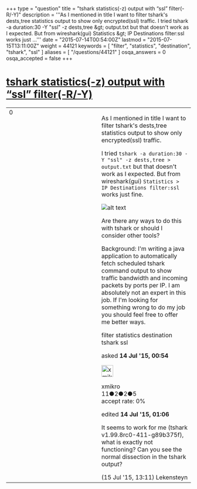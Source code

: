 +++
type = "question"
title = "tshark statistics(-z) output with “ssl” filter(-R/-Y)"
description = '''As I mentioned in title I want to filter tshark&#x27;s dests,tree statistics output to show only encrypted(ssl) traffic. I tried tshark -a duration:30 -Y &quot;ssl&quot; -z dests,tree &amp;gt; output.txt but that doesn&#x27;t work as I expected. But from wireshark(gui) Statistics &amp;gt; IP Destinations filter:ssl works just ...'''
date = "2015-07-14T00:54:00Z"
lastmod = "2015-07-15T13:11:00Z"
weight = 44121
keywords = [ "filter", "statistics", "destination", "tshark", "ssl" ]
aliases = [ "/questions/44121" ]
osqa_answers = 0
osqa_accepted = false
+++

<div class="headNormal">

# [tshark statistics(-z) output with “ssl” filter(-R/-Y)](/questions/44121/tshark-statistics-z-output-with-ssl-filter-r-y)

</div>

<div id="main-body">

<div id="askform">

<table id="question-table" style="width:100%;"><colgroup><col style="width: 50%" /><col style="width: 50%" /></colgroup><tbody><tr class="odd"><td style="width: 30px; vertical-align: top"><div class="vote-buttons"><span id="post-44121-upvote" class="ajax-command post-vote up" rel="nofollow" title="I like this post (click again to cancel)"> </span><div id="post-44121-score" class="post-score" title="current number of votes">0</div><span id="post-44121-downvote" class="ajax-command post-vote down" rel="nofollow" title="I dont like this post (click again to cancel)"> </span> <span id="favorite-mark" class="ajax-command favorite-mark" rel="nofollow" title="mark/unmark this question as favorite (click again to cancel)"> </span><div id="favorite-count" class="favorite-count"></div></div></td><td><div id="item-right"><div class="question-body"><p>As I mentioned in title I want to filter tshark's dests,tree statistics output to show only encrypted(ssl) traffic.</p><p>I tried <code>tshark -a duration:30 -Y "ssl" -z dests,tree &gt; output.txt</code> but that doesn't work as I expected. But from wireshark(gui) <code>Statistics &gt; IP Destinations filter:ssl</code> works just fine.</p><p><img src="https://osqa-ask.wireshark.org/upfiles/wireshark_VxKGv9s.png" alt="alt text" /></p><p>Are there any ways to do this with tshark or should I consider other tools?</p><p>Background: I'm writing a java application to automatically fetch scheduled tshark command output to show traffic bandwidth and incoming packets by ports per IP. I am absolutely not an expert in this job. If I'm looking for something wrong to do my job you should feel free to offer me better ways.</p></div><div id="question-tags" class="tags-container tags"><span class="post-tag tag-link-filter" rel="tag" title="see questions tagged &#39;filter&#39;">filter</span> <span class="post-tag tag-link-statistics" rel="tag" title="see questions tagged &#39;statistics&#39;">statistics</span> <span class="post-tag tag-link-destination" rel="tag" title="see questions tagged &#39;destination&#39;">destination</span> <span class="post-tag tag-link-tshark" rel="tag" title="see questions tagged &#39;tshark&#39;">tshark</span> <span class="post-tag tag-link-ssl" rel="tag" title="see questions tagged &#39;ssl&#39;">ssl</span></div><div id="question-controls" class="post-controls"></div><div class="post-update-info-container"><div class="post-update-info post-update-info-user"><p>asked <strong>14 Jul '15, 00:54</strong></p><img src="https://secure.gravatar.com/avatar/e38b402a5635b121c60c316fcfca8da1?s=32&amp;d=identicon&amp;r=g" class="gravatar" width="32" height="32" alt="xmikro&#39;s gravatar image" /><p><span>xmikro</span><br />
<span class="score" title="11 reputation points">11</span><span title="2 badges"><span class="badge1">●</span><span class="badgecount">2</span></span><span title="2 badges"><span class="silver">●</span><span class="badgecount">2</span></span><span title="5 badges"><span class="bronze">●</span><span class="badgecount">5</span></span><br />
<span class="accept_rate" title="Rate of the user&#39;s accepted answers">accept rate:</span> <span title="xmikro has no accepted answers">0%</span></p></img></div><div class="post-update-info post-update-info-edited"><p><span> edited <strong>14 Jul '15, 01:06</strong> </span></p></div></div><div id="comments-container-44121" class="comments-container"><span id="44188"></span><div id="comment-44188" class="comment"><div id="post-44188-score" class="comment-score"></div><div class="comment-text"><p>It seems to work for me (tshark v1.99.8rc0-411-g89b375f), what is exactly not functioning? Can you see the normal dissection in the tshark output?</p></div><div id="comment-44188-info" class="comment-info"><span class="comment-age">(15 Jul '15, 13:11)</span> <span class="comment-user userinfo">Lekensteyn</span></div></div></div><div id="comment-tools-44121" class="comment-tools"></div><div class="clear"></div><div id="comment-44121-form-container" class="comment-form-container"></div><div class="clear"></div></div></td></tr></tbody></table>

</div>

</div>

